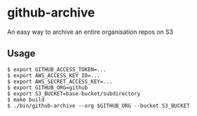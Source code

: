 github-archive
==============

An easy way to archive an entire organisation repos on S3

## Usage

```
$ export GITHUB_ACCESS_TOKEN=...
$ export AWS_ACCESS_KEY_ID=...
$ export AWS_SECRET_ACCESS_KEY=...
$ export GITHUB_ORG=github
$ export S3_BUCKET=base-bucket/subdirectory
$ make build
$ ./bin/github-archive --org $GITHUB_ORG --bucket S3_BUCKET
```
